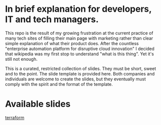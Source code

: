 # In brief explanation for developers, IT and tech managers.

This repo is the result of my growing frustration at the current practice of many tech sites of
filling their main page with marketing rather than clear simple explanation of what their product does.
After the countless "enterprise automation platform for disruptive cloud innovation" I decided that wikipedia 
was my first stop to understand "what is this thing". Yet it's still not enough.

This is a curated, restricted collection of slides. They must be short, sweet
and to the point. The slide template is provided here. Both companies and individuals
are welcome to create the slides, but they eventually must comply with the spirit and the
format of the template.

# Available slides

[terraform](https://makepython.github.io/inbrief/terraform)

